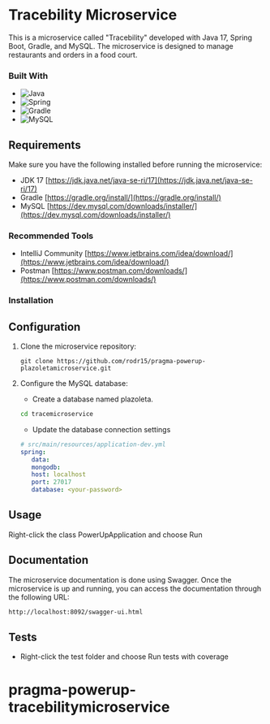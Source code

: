 # Tracebility Microservice

This is a microservice called "Tracebility" developed with Java 17, Spring Boot, Gradle, and MySQL. The microservice is designed to manage restaurants and orders in a food court.

### Built With

* ![Java](https://img.shields.io/badge/java-%23ED8B00.svg?style=for-the-badge&logo=java&logoColor=white)
* ![Spring](https://img.shields.io/badge/Spring-6DB33F?style=for-the-badge&logo=spring&logoColor=white)
* ![Gradle](https://img.shields.io/badge/Gradle-02303A.svg?style=for-the-badge&logo=Gradle&logoColor=white)
* ![MySQL](https://img.shields.io/badge/MySQL-00000F?style=for-the-badge&logo=mysql&logoColor=white)


## Requirements

Make sure you have the following installed before running the microservice:

* JDK 17 [https://jdk.java.net/java-se-ri/17](https://jdk.java.net/java-se-ri/17)
* Gradle [https://gradle.org/install/](https://gradle.org/install/)
* MySQL [https://dev.mysql.com/downloads/installer/](https://dev.mysql.com/downloads/installer/)

### Recommended Tools
* IntelliJ Community [https://www.jetbrains.com/idea/download/](https://www.jetbrains.com/idea/download/)
* Postman [https://www.postman.com/downloads/](https://www.postman.com/downloads/)

### Installation

## Configuration

1. Clone the microservice repository:

   ```shell
   git clone https://github.com/rodr15/pragma-powerup-plazoletamicroservice.git
   ```

2. Configure the MySQL database:
    * Create a database named plazoleta.
   ```sh
   cd tracemicroservice
   ```
    * Update the database connection settings

   ```yml
   # src/main/resources/application-dev.yml
   spring:
      data:
      mongodb:
      host: localhost
      port: 27017
      database: <your-password>
   ```

<!-- USAGE -->
## Usage
Right-click the class PowerUpApplication and choose Run

## Documentation
The microservice documentation is done using Swagger. Once the microservice is up and running, you can access the documentation through the following URL:
```sh
http://localhost:8092/swagger-ui.html
```

<!-- ROADMAP -->
## Tests

- Right-click the test folder and choose Run tests with coverage
# pragma-powerup-tracebilitymicroservice
